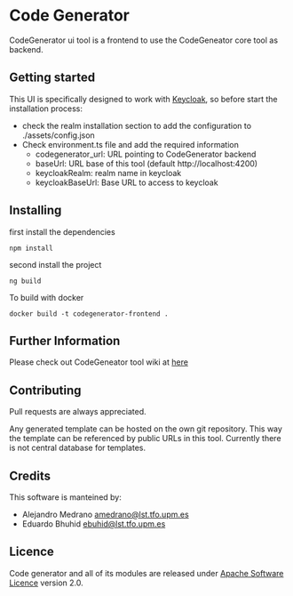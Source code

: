 # Code Generator

CodeGenerator ui tool is a frontend to use the CodeGeneator core tool as backend.


## Getting started

This UI is specifically designed to work with [Keycloak](https://www.keycloak.org/), so before start the installation process:
* check the realm installation section to add the configuration to ./assets/config.json
* Check environment.ts file and add the required information
  * codegenerator_url: URL pointing to CodeGenerator backend
  * baseUrl: URL base of this tool (default http://localhost:4200)
  * keycloakRealm: realm name in keycloak
  * keycloakBaseUrl: Base URL to access to keycloak




## Installing

first install the dependencies

```
npm install
```
second install the project

```
ng build
```

To build with docker

```
docker build -t codegenerator-frontend .
```

## Further Information

Please check out CodeGeneator tool wiki at [here](https://poliformat.upv.es/portal/site/ESP_0_2626/tool/4136ab45-e867-4287-ac8e-d5eed63f8307/ShowPage?returnView=&studentItemId=0&backPath=&errorMessage=&messageId=&clearAttr=&source=&title=&sendingPage=6007389&newTopLevel=false&postedComment=false&itemId=6007390&addBefore=&path=push&topicId=&addTool=-1&recheck=&id=&forumId=)

## Contributing

Pull requests are always appreciated. 
	
Any generated template can be hosted on the own git repository. This way the template can be referenced by public URLs in this tool. Currently there is not central database for templates.

## Credits

This software is manteined by: 
* Alejandro Medrano <amedrano@lst.tfo.upm.es> 
* Eduardo Bhuhid <ebuhid@lst.tfo.upm.es> 

## Licence

Code generator and all of its modules are released under [Apache Software Licence](http://www.apache.org/licenses/) version 2.0.